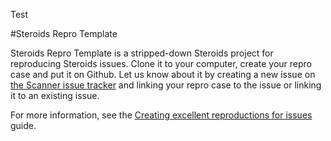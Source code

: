 Test

#Steroids Repro Template

Steroids Repro Template is a stripped-down Steroids project for reproducing Steroids issues. Clone it to your computer, create your repro case and put it on Github. Let us know about it by creating a new issue on [the Scanner issue tracker](https://github.com/AppGyver/scanner/issues) and linking your repro case to the issue or linking it to an existing issue.

For more information, see the [Creating excellent reproductions for issues](http://guides.appgyver.com/steroids/guides/debugging/creating-excellent-reproductions/) guide.


